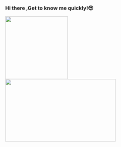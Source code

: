 ### Hi there ,Get to know me quickly!😎  

<a href="https://github.com/anuraghazra/github-readme-stats">
  <img align="center" height="198.40px"  src="https://github-readme-stats.vercel.app/api?username=Langwenchong&count_private=true&show_icons=true&theme=gotham&show_owner=true" />
</a>
<a href="https://github.com/anuraghazra/github-readme-stats">
  <img align="center" height="198.4px" width="350px" src="https://github-readme-stats.vercel.app/api/top-langs/?username=Langwenchong&theme=gotham&layout=compact" />
</a>
